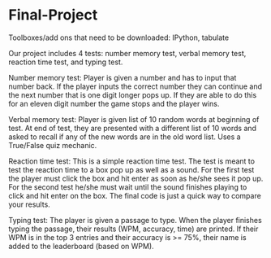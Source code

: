 # Final-Project

Toolboxes/add ons that need to be downloaded: IPython, tabulate

Our project includes 4 tests: number memory test, verbal memory test, reaction time test, and typing test. 

Number memory test: 
Player is given a number and has to input that number back. If the player inputs the correct number they can continue and the next number that is one digit longer pops up. If they are able to do this for an eleven digit number the game stops and the player wins. 


Verbal memory test:
Player is given list of 10 random words at beginning of test.  At end of test, they are presented with a different list of 10 words and asked to recall if any of the new words are in the old word list.  Uses a True/False quiz mechanic.


Reaction time test:
This is a simple reaction time test. The test is meant to test the reaction time to a box pop up as well as a sound. For the first test the player must click the box and hit enter as soon as he/she sees it pop up. For the second test he/she must wait until the sound finishes playing to click and hit enter on the box. The final code is just a quick way to compare your results.  

Typing test: 
The player is given a passage to type. When the player finishes typing the passage, their results (WPM, accuracy, time) are printed. If their WPM is in the top 3 entries and their accuracy is >= 75%, their name is added to the leaderboard (based on WPM).
